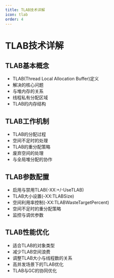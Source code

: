 ```yaml
---
title: TLAB技术详解
icon: tlab
order: 4
---
```


# TLAB技术详解

## TLAB基本概念

- TLAB(Thread Local Allocation Buffer)定义
- 解决的核心问题
- 与堆内存的关系
- 线程私有分配区域
- TLAB的内存结构

## TLAB工作机制

- TLAB的分配过程
- 空间不足时的处理
- TLAB的重分配策略
- 废弃空间的处理
- 与全局堆分配的协作

## TLAB参数配置

- 启用与禁用TLAB(-XX:+/-UseTLAB)
- TLAB大小设置(-XX:TLABSize)
- 空间利用率控制(-XX:TLABWasteTargetPercent)
- 空间不足时的重分配策略
- 监控与调优参数

## TLAB性能优化

- 适合TLAB的对象类型
- 减少TLAB空间浪费
- 调整TLAB大小与线程数的关系
- 高并发场景下的TLAB优化
- TLAB与GC的协同优化
